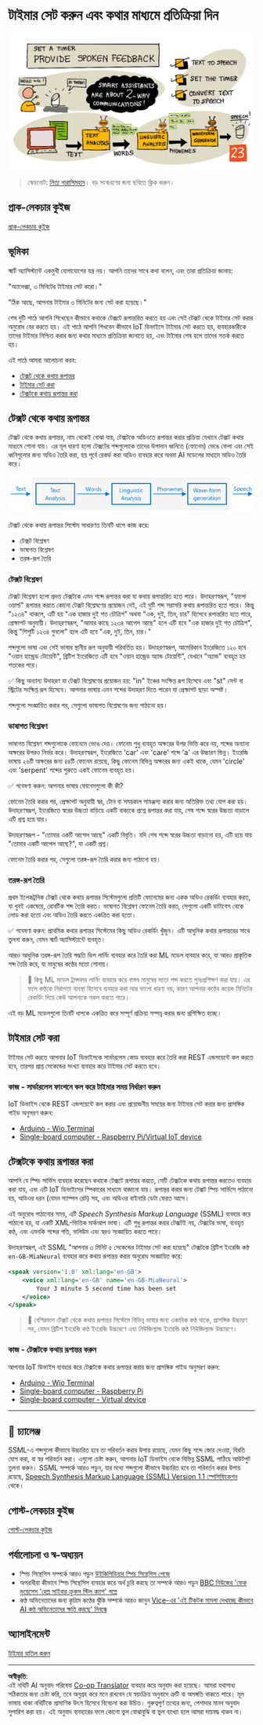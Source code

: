<!--
CO_OP_TRANSLATOR_METADATA:
{
  "original_hash": "b73fe10ec6b580fba2affb6f6e0a5c4d",
  "translation_date": "2025-08-27T13:46:49+00:00",
  "source_file": "6-consumer/lessons/3-spoken-feedback/README.md",
  "language_code": "bn"
}
-->
# টাইমার সেট করুন এবং কথার মাধ্যমে প্রতিক্রিয়া দিন

![এই পাঠের একটি স্কেচনোট সংক্ষিপ্ত বিবরণ](../../../../../translated_images/lesson-23.f38483e1d4df4828990d3f02d60e46c978b075d384ae7cb4f7bab738e107c850.bn.jpg)

> স্কেচনোট: [নিত্য নারাসিমহান](https://github.com/nitya)। বড় সংস্করণের জন্য ছবিতে ক্লিক করুন।

## প্রাক-লেকচার কুইজ

[প্রাক-লেকচার কুইজ](https://black-meadow-040d15503.1.azurestaticapps.net/quiz/45)

## ভূমিকা

স্মার্ট অ্যাসিস্ট্যান্ট একমুখী যোগাযোগের যন্ত্র নয়। আপনি তাদের সাথে কথা বলেন, এবং তারা প্রতিক্রিয়া জানায়:

"অ্যালেক্সা, ৩ মিনিটের টাইমার সেট করো।"

"ঠিক আছে, আপনার টাইমার ৩ মিনিটের জন্য সেট করা হয়েছে।"

শেষ দুটি পাঠে আপনি শিখেছেন কীভাবে কথাকে টেক্সটে রূপান্তরিত করতে হয় এবং সেই টেক্সট থেকে টাইমার সেট করার অনুরোধ বের করতে হয়। এই পাঠে আপনি শিখবেন কীভাবে IoT ডিভাইসে টাইমার সেট করতে হয়, ব্যবহারকারীকে তাদের টাইমার নিশ্চিত করার জন্য কথার মাধ্যমে প্রতিক্রিয়া জানাতে হয়, এবং টাইমার শেষ হলে তাদের সতর্ক করতে হয়।

এই পাঠে আমরা আলোচনা করব:

* [টেক্সট থেকে কথায় রূপান্তর](../../../../../6-consumer/lessons/3-spoken-feedback)
* [টাইমার সেট করা](../../../../../6-consumer/lessons/3-spoken-feedback)
* [টেক্সটকে কথায় রূপান্তর করা](../../../../../6-consumer/lessons/3-spoken-feedback)

## টেক্সট থেকে কথায় রূপান্তর

টেক্সট থেকে কথায় রূপান্তর, নাম থেকেই বোঝা যায়, টেক্সটকে অডিওতে রূপান্তর করার প্রক্রিয়া যেখানে টেক্সট কথার মাধ্যমে শোনা যায়। এর মূল ধারণা হলো টেক্সটের শব্দগুলোকে তাদের উপাদান ধ্বনিতে (ফোনেম) ভেঙে ফেলা এবং সেই ধ্বনিগুলোর জন্য অডিও তৈরি করা, হয় পূর্বে রেকর্ড করা অডিও ব্যবহার করে অথবা AI মডেলের মাধ্যমে অডিও তৈরি করে।

![সাধারণ টেক্সট থেকে কথায় রূপান্তর সিস্টেমের তিনটি ধাপ](../../../../../translated_images/tts-overview.193843cf3f5ee09f8b3371a9fdaeb0f116698a07ca69daaa77158da4800e5453.bn.png)

টেক্সট থেকে কথায় রূপান্তর সিস্টেম সাধারণত তিনটি ধাপে কাজ করে:

* টেক্সট বিশ্লেষণ
* ভাষাগত বিশ্লেষণ
* তরঙ্গ-রূপ তৈরি

### টেক্সট বিশ্লেষণ

টেক্সট বিশ্লেষণ হলো প্রদত্ত টেক্সটকে এমন শব্দে রূপান্তর করা যা কথায় রূপান্তরিত হতে পারে। উদাহরণস্বরূপ, "হ্যালো ওয়ার্ল্ড" রূপান্তর করতে কোনো টেক্সট বিশ্লেষণের প্রয়োজন নেই, এই দুটি শব্দ সরাসরি কথায় রূপান্তরিত হতে পারে। কিন্তু "১২৩৪" থাকলে, এটি হয় "এক হাজার দুই শত চৌত্রিশ" অথবা "এক, দুই, তিন, চার" হিসেবে রূপান্তরিত হতে পারে, প্রেক্ষাপট অনুযায়ী। উদাহরণস্বরূপ, "আমার কাছে ১২৩৪ আপেল আছে" হলে এটি হবে "এক হাজার দুই শত চৌত্রিশ", কিন্তু "শিশুটি ১২৩৪ গুনলো" হলে এটি হবে "এক, দুই, তিন, চার।"

শব্দগুলো ভাষা এবং সেই ভাষার স্থানীয় রূপ অনুযায়ী পরিবর্তিত হয়। উদাহরণস্বরূপ, আমেরিকান ইংরেজিতে ১২০ হবে "ওয়ান হান্ড্রেড টোয়েন্টি", ব্রিটিশ ইংরেজিতে এটি হবে "ওয়ান হান্ড্রেড অ্যান্ড টোয়েন্টি", যেখানে "অ্যান্ড" ব্যবহৃত হয় শতকের পরে।

✅ কিছু অন্যান্য উদাহরণ যা টেক্সট বিশ্লেষণের প্রয়োজন হয়: "in" ইঞ্চের সংক্ষিপ্ত রূপ হিসেবে এবং "st" সেন্ট বা স্ট্রিটের সংক্ষিপ্ত রূপ হিসেবে। আপনার ভাষায় এমন শব্দের উদাহরণ দিতে পারেন যা প্রেক্ষাপট ছাড়া অস্পষ্ট।

শব্দগুলো সংজ্ঞায়িত করার পর, সেগুলো ভাষাগত বিশ্লেষণের জন্য পাঠানো হয়।

### ভাষাগত বিশ্লেষণ

ভাষাগত বিশ্লেষণ শব্দগুলোকে ফোনেমে ভেঙে দেয়। ফোনেম শুধু ব্যবহৃত অক্ষরের উপর ভিত্তি করে নয়, শব্দের অন্যান্য অক্ষরের উপরও নির্ভর করে। উদাহরণস্বরূপ, ইংরেজিতে 'car' এবং 'care' শব্দে 'a' এর উচ্চারণ ভিন্ন। ইংরেজি ভাষায় ২৬টি অক্ষরের জন্য ৪৪টি ফোনেম রয়েছে, কিছু ফোনেম বিভিন্ন অক্ষরের জন্য একই থাকে, যেমন 'circle' এবং 'serpent' শব্দের শুরুতে একই ফোনেম ব্যবহৃত হয়।

✅ গবেষণা করুন: আপনার ভাষার ফোনেমগুলো কী কী?

ফোনেম তৈরি করার পর, প্রেক্ষাপট অনুযায়ী স্বর, টোন বা সময়কাল সামঞ্জস্য করার জন্য অতিরিক্ত তথ্য যোগ করা হয়। উদাহরণস্বরূপ, ইংরেজিতে স্বরের উচ্চতা বাড়িয়ে একটি বাক্যকে প্রশ্নে রূপান্তর করা যায়, শেষ শব্দে স্বরের উচ্চতা বাড়ালে এটি প্রশ্ন হয়ে যায়।

উদাহরণস্বরূপ - "তোমার একটি আপেল আছে" একটি বিবৃতি। যদি শেষ শব্দে স্বরের উচ্চতা বাড়ানো হয়, এটি হয়ে যায় "তোমার একটি আপেল আছে?", যা একটি প্রশ্ন।

ফোনেম তৈরি করার পর, সেগুলো তরঙ্গ-রূপ তৈরি করার জন্য পাঠানো হয়।

### তরঙ্গ-রূপ তৈরি

প্রথম ইলেকট্রনিক টেক্সট থেকে কথায় রূপান্তর সিস্টেমগুলো প্রতিটি ফোনেমের জন্য একক অডিও রেকর্ডিং ব্যবহার করত, যা খুবই একঘেয়ে, রোবটিক শব্দ তৈরি করত। ভাষাগত বিশ্লেষণ ফোনেম তৈরি করত, সেগুলো একটি ডাটাবেস থেকে লোড করা হতো এবং অডিও তৈরি করতে একত্রিত করা হতো।

✅ গবেষণা করুন: প্রাথমিক কথার রূপান্তর সিস্টেমের কিছু অডিও রেকর্ডিং খুঁজুন। এটি আধুনিক কথার রূপান্তরের সাথে তুলনা করুন, যেমন স্মার্ট অ্যাসিস্ট্যান্টে ব্যবহৃত।

আরও আধুনিক তরঙ্গ-রূপ তৈরি পদ্ধতি ডিপ লার্নিং ব্যবহার করে তৈরি করা ML মডেল ব্যবহার করে, যা আরও প্রাকৃতিক শব্দ তৈরি করে, যা মানুষের কণ্ঠের মতো শোনায়।

> 💁 কিছু ML মডেল ট্রান্সফার লার্নিং ব্যবহার করে বাস্তব মানুষের মতো শব্দ করতে পুনঃপ্রশিক্ষণ করা যায়। এর ফলে কণ্ঠকে নিরাপত্তা ব্যবস্থা হিসেবে ব্যবহার করা আর ভালো ধারণা নয়, কারণ আপনার কণ্ঠের কয়েক মিনিটের রেকর্ডিং দিয়ে কেউ আপনাকে নকল করতে পারে।

এই বড় ML মডেলগুলো তিনটি ধাপকে একত্রিত করে সম্পূর্ণ প্রক্রিয়া সম্পন্ন করার জন্য প্রশিক্ষিত হচ্ছে।

## টাইমার সেট করা

টাইমার সেট করতে আপনার IoT ডিভাইসকে সার্ভারলেস কোড ব্যবহার করে তৈরি করা REST এন্ডপয়েন্টে কল করতে হবে, তারপর প্রাপ্ত সেকেন্ডের সংখ্যা ব্যবহার করে টাইমার সেট করতে হবে।

### কাজ - সার্ভারলেস ফাংশনে কল করে টাইমার সময় নির্ধারণ করুন

IoT ডিভাইস থেকে REST এন্ডপয়েন্টে কল করার এবং প্রয়োজনীয় সময়ের জন্য টাইমার সেট করার জন্য প্রাসঙ্গিক গাইড অনুসরণ করুন:

* [Arduino - Wio Terminal](wio-terminal-set-timer.md)
* [Single-board computer - Raspberry Pi/Virtual IoT device](single-board-computer-set-timer.md)

## টেক্সটকে কথায় রূপান্তর করা

আপনি যে স্পিচ সার্ভিস ব্যবহার করেছেন কথাকে টেক্সটে রূপান্তর করতে, সেটি টেক্সটকে কথায় রূপান্তর করতেও ব্যবহার করা যায়, এবং এটি IoT ডিভাইসের স্পিকারের মাধ্যমে বাজানো যায়। রূপান্তর করার জন্য টেক্সট স্পিচ সার্ভিসে পাঠানো হয়, অডিওর ধরন (যেমন স্যাম্পল রেট) সহ, এবং অডিওর বাইনারি ডেটা ফেরত আসে।

এই অনুরোধ পাঠানোর সময়, এটি *Speech Synthesis Markup Language* (SSML) ব্যবহার করে পাঠানো হয়, যা একটি XML-ভিত্তিক মার্কআপ ভাষা। এটি শুধু রূপান্তর করার টেক্সটই নয়, টেক্সটের ভাষা, ব্যবহৃত কণ্ঠ, এবং এমনকি শব্দের গতি, ভলিউম এবং স্বরও সংজ্ঞায়িত করতে পারে।

উদাহরণস্বরূপ, এই SSML "আপনার ৩ মিনিট ৫ সেকেন্ডের টাইমার সেট করা হয়েছে" টেক্সটকে ব্রিটিশ ইংরেজি কণ্ঠ `en-GB-MiaNeural` ব্যবহার করে কথায় রূপান্তর করার অনুরোধ সংজ্ঞায়িত করে:

```xml
<speak version='1.0' xml:lang='en-GB'>
    <voice xml:lang='en-GB' name='en-GB-MiaNeural'>
        Your 3 minute 5 second time has been set
    </voice>
</speak>
```

> 💁 বেশিরভাগ টেক্সট থেকে কথায় রূপান্তর সিস্টেমে বিভিন্ন ভাষার জন্য একাধিক কণ্ঠ থাকে, প্রাসঙ্গিক উচ্চারণ সহ, যেমন ব্রিটিশ ইংরেজি কণ্ঠ ইংরেজি উচ্চারণে এবং নিউজিল্যান্ড ইংরেজি কণ্ঠ নিউজিল্যান্ড উচ্চারণে।

### কাজ - টেক্সটকে কথায় রূপান্তর করুন

আপনার IoT ডিভাইস ব্যবহার করে টেক্সটকে কথায় রূপান্তর করার জন্য প্রাসঙ্গিক গাইড অনুসরণ করুন:

* [Arduino - Wio Terminal](wio-terminal-text-to-speech.md)
* [Single-board computer - Raspberry Pi](pi-text-to-speech.md)
* [Single-board computer - Virtual device](virtual-device-text-to-speech.md)

---

## 🚀 চ্যালেঞ্জ

SSML-এ শব্দগুলো কীভাবে উচ্চারিত হবে তা পরিবর্তন করার উপায় রয়েছে, যেমন কিছু শব্দে জোর দেওয়া, বিরতি যোগ করা, বা স্বর পরিবর্তন করা। এগুলো চেষ্টা করুন, আপনার IoT ডিভাইস থেকে বিভিন্ন SSML পাঠিয়ে আউটপুট তুলনা করুন। SSML সম্পর্কে আরও পড়ুন, যার মধ্যে শব্দগুলো কীভাবে উচ্চারিত হবে তা পরিবর্তন করার উপায় রয়েছে, [Speech Synthesis Markup Language (SSML) Version 1.1 স্পেসিফিকেশন](https://www.w3.org/TR/speech-synthesis11/) থেকে।

## পোস্ট-লেকচার কুইজ

[পোস্ট-লেকচার কুইজ](https://black-meadow-040d15503.1.azurestaticapps.net/quiz/46)

## পর্যালোচনা ও স্ব-অধ্যয়ন

* স্পিচ সিন্থেসিস সম্পর্কে আরও পড়ুন [উইকিপিডিয়ার স্পিচ সিন্থেসিস পেজে](https://wikipedia.org/wiki/Speech_synthesis)
* অপরাধীরা কীভাবে স্পিচ সিন্থেসিস ব্যবহার করে অর্থ চুরি করছে তা সম্পর্কে আরও পড়ুন [BBC নিউজের 'ফেক ভয়েসেস 'হেল্প সাইবার ক্রুকস স্টিল ক্যাশ' গল্পে](https://www.bbc.com/news/technology-48908736)
* কণ্ঠ অভিনেতাদের জন্য কৃত্রিম কণ্ঠের ঝুঁকি সম্পর্কে আরও জানুন [Vice-এর 'এই টিকটক মামলা দেখাচ্ছে কীভাবে AI কণ্ঠ অভিনেতাদের ক্ষতি করছে' নিবন্ধে](https://www.vice.com/en/article/z3xqwj/this-tiktok-lawsuit-is-highlighting-how-ai-is-screwing-over-voice-actors)

## অ্যাসাইনমেন্ট

[টাইমার বাতিল করুন](assignment.md)

---

**অস্বীকৃতি**:  
এই নথিটি AI অনুবাদ পরিষেবা [Co-op Translator](https://github.com/Azure/co-op-translator) ব্যবহার করে অনুবাদ করা হয়েছে। আমরা যথাসাধ্য সঠিকতার জন্য চেষ্টা করি, তবে অনুগ্রহ করে মনে রাখবেন যে স্বয়ংক্রিয় অনুবাদে ত্রুটি বা অসঙ্গতি থাকতে পারে। মূল ভাষায় থাকা নথিটিকে প্রামাণিক উৎস হিসেবে বিবেচনা করা উচিত। গুরুত্বপূর্ণ তথ্যের জন্য, পেশাদার মানব অনুবাদ সুপারিশ করা হয়। এই অনুবাদ ব্যবহারের ফলে কোনো ভুল বোঝাবুঝি বা ভুল ব্যাখ্যা হলে আমরা দায়বদ্ধ থাকব না।